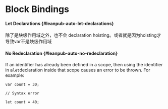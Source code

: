 # Block Bindings

#### Let Declarations {#leanpub-auto-let-declarations}

除了是块级作用域之外，也不会 declaration hoisting。或者就是因为hoisting才导致var不是块级作用域

#### No Redeclaration {#leanpub-auto-no-redeclaration}

If an identifier has already been defined in a scope, then using the identifier in a`let`declaration inside that scope causes an error to be thrown. For example:

`var count = 30;`

`// Syntax error`

`let count = 40;`

  
  




